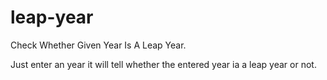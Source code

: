 # leap-year
Check Whether Given Year Is A Leap Year. 

Just enter an year it will tell whether the entered year ia a leap year or not.
